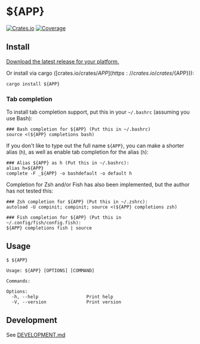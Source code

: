 # ${APP}

[![Crates.io](https://img.shields.io/crates/v/${APP}?color=blue
)](https://crates.io/crates/${APP})
[![Coverage](https://img.shields.io/badge/Coverage-Report-purple)](https://${GIT_USERNAME}.github.io/${APP}/coverage/master/)


## Install

[Download the latest release for your platform.](https://github.com/${GIT_USERNAME}/${APP}/releases)

Or install via cargo ([crates.io/crates/${APP}](https://crates.io/crates/${APP})):

```
cargo install ${APP}
```

### Tab completion

To install tab completion support, put this in your `~/.bashrc` (assuming you use Bash):

```
### Bash completion for ${APP} (Put this in ~/.bashrc)
source <(${APP} completions bash)
```

If you don't like to type out the full name `${APP}`, you can make
a shorter alias (`h`), as well as enable tab completion for the alias
(`h`):

```
### Alias ${APP} as h (Put this in ~/.bashrc):
alias h=${APP}
complete -F _${APP} -o bashdefault -o default h
```

Completion for Zsh and/or Fish has also been implemented, but the
author has not tested this:

```
### Zsh completion for ${APP} (Put this in ~/.zshrc):
autoload -U compinit; compinit; source <(${APP} completions zsh)

### Fish completion for ${APP} (Put this in ~/.config/fish/config.fish):
${APP} completions fish | source
```

## Usage

```
$ ${APP}

Usage: ${APP} [OPTIONS] [COMMAND]

Commands:

Options:
  -h, --help                  Print help
  -V, --version               Print version
```

## Development

See [DEVELOPMENT.md](DEVELOPMENT.md)
